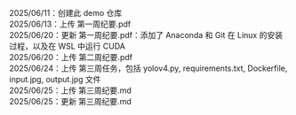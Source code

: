2025/06/11：创建此 demo 仓库\
2025/06/13：上传 第一周纪要.pdf\
2025/06/20：更新 第一周纪要.pdf：添加了 Anaconda 和 Git 在 Linux 的安装过程，以及在 WSL 中运行 CUDA\
2025/06/20：上传 第二周纪要.pdf\
2025/06/24：上传 第三周任务，包括 yolov4.py, requirements.txt, Dockerfile, input.jpg, output.jpg 文件\
2025/06/25：上传 第三周纪要.md\
2025/06/25：更新 第三周纪要.md

